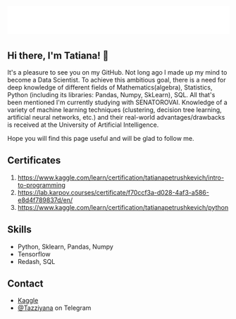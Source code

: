 <h1 align="center">
   <img src="https://github.com/kypena/kypena/blob/master/name.svg" alt="Tatiana " />
</h1>

## Hi there, I'm Tatiana! 👋
It's a pleasure to see you on my GitHub.
Not long ago I made up my mind to become a Data Scientist. To achieve this ambitious goal, there is a need for deep knowledge of different fields of Mathematics(algebra), Statistics, Python (including its libraries: Pandas, Numpy, SkLearn), SQL. All that's been mentioned I'm currently studying with SENATOROVAI.
Knowledge of a variety of machine learning techniques (clustering, decision tree learning, artificial neural networks, etc.) and their real-world advantages/drawbacks is received at the University of Artificial Intelligence.

Hope you will find this page useful and will  be glad to follow me.

## Certificates
1. https://www.kaggle.com/learn/certification/tatianapetrushkevich/intro-to-programming 
2. https://lab.karpov.courses/certificate/f70ccf3a-d028-4af3-a586-e8d4f789837d/en/
3. https://www.kaggle.com/learn/certification/tatianapetrushkevich/python

## Skills
- Python, Sklearn, Pandas, Numpy
- Tensorflow
- Redash, SQL

## Contact
- [Kaggle](https://www.kaggle.com/tatianapetrushkevich])
- [@Tazziyana](https://t.me/Tazziyana) on Telegram
